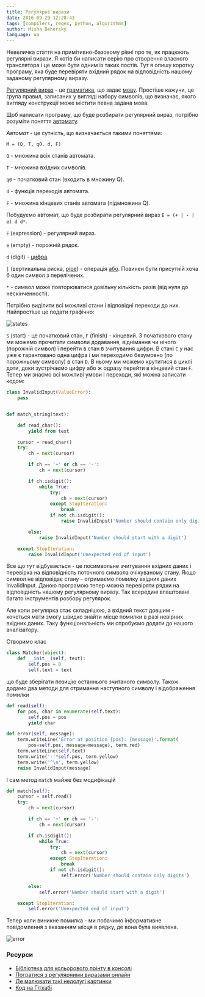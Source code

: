 ```yaml
---
title: Регулярні вирази
date: 2016-09-29 12:28:43
tags: [compilers, regex, python, algorithms]
author: Misha Behersky
language: ua
---
```


Невеличка стаття на примітивно-базовому рівні про те, як працюють регулярні вирази. Я хотів би написати серію про створення власного транслятора і це може бути одним із таких постів. Тут я опишу коротку програму, яка буде перевіряти вхідний рядок на відповідність нашому заданому регулярному виразу.

[Регулярний вираз](https://en.wikipedia.org/wiki/Regular_expression) - це [граматика](https://en.wikibooks.org/wiki/Introduction_to_Programming_Languages/Grammars), що задає [мову](https://en.wikipedia.org/wiki/Programming_language). Простіше кажучи, це група правил, записаних&nbsp;у вигляді набору символів, що визначає, якого вигляду конструкції може містити певна задана мова.

Щоб написати програму, що буде розбирати регулярний вираз, потрібно розуміти поняття [автомату](https://en.wikipedia.org/wiki/Deterministic_finite_automaton).

*Автомат* - це сутність, що визначається такими поняттями:

`M = (Q, T, q0, d, F)`

`Q` - множина всіх станів автомата.

`T` - множина вхідних символів.

`q0` - початковий стан (входить в множину Q).

`d` - функція переходів автомата.

`F` - множина кінцевих станів автомата (підмножина Q).

Побудуємо автомат, що буде розбирати регулярний вираз `E = (+ | - | e) d d*`.

`E` (expression) - регулярний вираз.

`e` (empty) - порожній рядок.

`d` (digit) - [цифра](https://en.wikipedia.org/wiki/Arabic_numerals).

`|` (вертикальна риска, [pipe](https://en.wikipedia.org/wiki/Pipeline_(Unix))) - операція [або](https://en.wikipedia.org/wiki/Logical_disjunction). Повинен бути присутній хоча б один символ з перелічених.

`*` - символ може повторюватися довільну кількість разів (від нуля до нескінченності).

Потрібно виділити всі можливі стани і відповідні переходи до них. Найпростіше це подати графічно:

![states](/old/article/c4c8180017a431128d0048a492c96bf7.png)

`S` (start) - це початковий стан, `F` (finish) - кінцевий. З початкового стану ми можемо прочитати символи додавання, віднімання чи нічого (порожній символ) і перейти в стан `B` зчитування цифри. В стані `C` у нас уже є гарантовано одна цифра і ми переходимо безумовно (по порожньому символу) в стан `D`. В ньому ми можемо крутитися в циклі доти, доки зустрічаємо цифру або ж одразу перейти в кінцевий стан `F`. Тепер ми знаємо всі можливі умови і переходи, які можна записати кодом:

```python
class InvalidInput(ValueError):
    pass


def match_string(text):

    def read_char():
        yield from text

    cursor = read_char()
    try:
        ch = next(cursor)

        if ch == '+' or ch == '-':
            ch = next(cursor)

        if ch.isdigit():
            while True:
                try:
                    ch = next(cursor)
                except StopIteration:
                    break
                if not ch.isdigit():
                    raise InvalidInput('Number should contain only digits')

        else:
            raise InvalidInput('Number should start with a digit')

    except StopIteration:
        raise InvalidInput('Unexpected end of input')
```

Все що тут відбувається - це посимвольне зчитування вхідних даних і перевірка на відповідність поточного символа очікуваному стану. Якщо символ не відповідає стану - отримаємо помилку вхідних даних InvalidInput. Даною програмою тепер можна перевіряти рядки на відповідність нашому регулярному виразу. Так всередині влаштовані багато інструментів розбору регулярок.

Але коли регулярка стає складнішою, а вхідний текст довшим - хочеться мати змогу швидко знайти місце помилки в разі невірних вхідних даних. Таку функціональність ми спробуємо додати до нашого аналізатору.

Створимо клас

```python
class Matcher(object):
    def __init__(self, text):
        self.pos = 0
        self.text = text
```

що буде зберігати позицію останнього зчитаного символу. Також додамо два методи для отримання наступного символу і відображення помилки

```python
def read(self):
    for pos, char in enumerate(self.text):
        self.pos = pos
        yield char

def error(self, message):
    term.writeLine('Error at position {pos}: {message}'.format(
        pos=self.pos, message=message), term.red)
    term.writeLine(self.text)
    term.write('-'*self.pos, term.yellow)
    term.write('^\n', term.yellow)
    raise InvalidInput(message)
```

І сам метод `match` майже без модифікацій

```python
def match(self):
    cursor = self.read()
    try:
        ch = next(cursor)

        if ch == '+' or ch == '-':
            ch = next(cursor)

        if ch.isdigit():
            while True:
                try:
                    ch = next(cursor)
                except StopIteration:
                    break
                if not ch.isdigit():
                    self.error('Number should contain only digits')

        else:
            self.error('Number should start with a digit')

    except StopIteration:
        self.error('Unexpected end of input')
```

Тепер коли виникне помилка - ми побачимо інформативне повідомлення з вказанням місця в рядку, де вона була виявлена.

![error](/old/article/d595c82b4cd23deb810300af1c01594c.png)

### Ресурси

* [Бібліотека для кольорового прінту в консолі](kolorovuji-tekst-v-konsoli)
* [Погратися з регулярними виразами онлайн](http://regexr.com)
* [Де малювати такі недолугі картинки](http://sketchtoy.com)
* [Код на Гітхабі](https://gist.github.com/bmwant/f9c3dbd5d2c69dd1f7cc7f1551a5ff4b)
